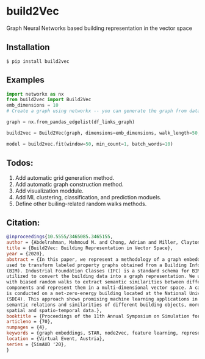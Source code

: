 # build2Vec

Graph Neural Networks based building representation in the vector space

## Installation

```
$ pip install build2vec
```

## Examples

```Python
import networkx as nx
from build2vec import Build2Vec
emb_dimensions = 10
# Create a graph using networkx -- you can generate the graph from dataframe of edges

graph = nx.from_pandas_edgelist(df_links_graph)

build2vec = Build2Vec(graph, dimensions=emb_dimensions, walk_length=50, num_walks=50, workers=1)

model = build2vec.fit(window=50, min_count=1, batch_words=10)
```

## Todos:

1. Add automatic grid generation method.
2. Add automatic graph construction method.
3. Add visualization moddule.
4. Add ML clustering, classification, and prediction moduels.
5. Define other builing-related random walks methods.

## Citation:

```bib
@inproceedings{10.5555/3465085.3465155,
author = {Abdelrahman, Mahmoud M. and Chong, Adrian and Miller, Clayton},
title = {Build2Vec: Building Representation in Vector Space},
year = {2020},
abstract = {In this paper, we represent a methodology of a graph embeddings algorithm that is
used to transform labeled property graphs obtained from a Building Information Model
(BIM). Industrial Foundation Classes (IFC) is a standard schema for BIM, which is
utilized to convert the building data into a graph representation. We used node2Vec
with biased random walks to extract semantic similarities between different building
components and represent them in a multi-dimensional vector space. A case study implementation
is conducted on a net-zero-energy building located at the National University of Singapore
(SDE4). This approach shows promising machine learning applications in capturing the
semantic relations and similarities of different building objects, more specifically,
spatial and spatio-temporal data.},
booktitle = {Proceedings of the 11th Annual Symposium on Simulation for Architecture and Urban Design},
articleno = {70},
numpages = {4},
keywords = {graph embeddings, STAR, node2vec, feature learning, representation learning},
location = {Virtual Event, Austria},
series = {SimAUD '20},
}
```
